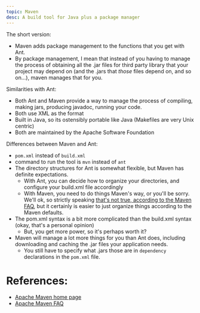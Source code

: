 ```yaml
---
topic: Maven
desc: A build tool for Java plus a package manager
---
```


The short version:

* Maven adds package management to the functions that you get with Ant.
* By package management, I mean that instead of you having to manage the process of obtaining all the .jar files for third party library that
  your project may depend on (and the .jars that *those* files depend on, and so on...), maven manages that for you.

Similarities with Ant:

* Both Ant and Maven provide a way to manage the process of compiling, making jars, producing javadoc, running your code.
* Both use XML as the format
* Built in Java, so its ostensibly portable like Java (Makefiles are very Unix centric)
* Both are maintained by the Apache Software Foundation

Differences between Maven and Ant:

* `pom.xml` instead of `build.xml`
* command to run the tool is `mvn` instead of `ant`
* The directory structures for Ant is somewhat flexible, but Maven has definite expectations.  
    * With Ant, you can decide how to organize your directories, and configure your build.xml file accordingly
    * With Maven, you need to do things Maven's way, or you'll be sorry.    We'll ok, so strictly speaking
      [that's not true, according to the Maven FAQ](https://maven.apache.org/general.html#dir-struct), but it certainly
      is easier to just organize things according to the Maven defaults.
* The pom.xml syntax is a bit more complicated than the build.xml syntax (okay, that's a personal opinion)
    * But, you get more power, so it's perhaps worth it?
* Maven will manage a lot more things for you than Ant does, including downloading and caching the .jar files your 
  application needs.
     * You still have to specify what .jars those are in `dependency` declarations in the `pom.xml` file.

# References:

* [Apache Maven home page](https://maven.apache.org/)
* [Apache Maven FAQ](https://maven.apache.org/general.html)
    
